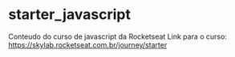 # starter_javascript
Conteudo do curso de javascript da Rocketseat
Link para o curso: https://skylab.rocketseat.com.br/journey/starter
